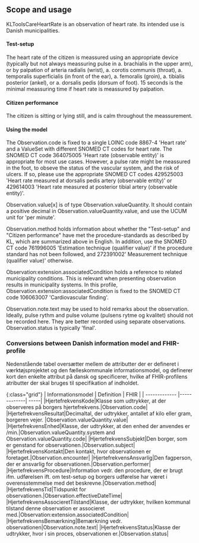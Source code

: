 ## Scope and usage
KLToolsCareHeartRate is an observation of heart rate. Its intended use is Danish municipalities.

#### Test-setup
The heart rate of the citizen is meassured using an appropriate device (typically but not always meassuring pulse in a. brachialis in the upper arm), or by palpation of arteria radialis (wrist), a. corotis communis (throat), a. temporalis superficialis (in front of the ear), a. femoralis (groin), a. tibialis posterior (ankel), or a. dorsalis pedis (dorsum of foot). 15 seconds is the minimal meassuring time if heart rate is meassured by palpation.

#### Citizen performance
The citizen is sitting or lying still, and is calm throughout the meassurement.

#### Using the model
The Observation.code is fixed to a single LOINC code 8867-4 'Heart rate' and a ValueSet with different SNOMED CT codes for heart rate. The SNOMED CT code 364075005 'Heart rate (observable entity)' is appropriate for most use cases. However, a pulse rate might be meassured in the foot, to obseve the status of the vascular system, and the risk of ulcers. If so, please use the appropriate SNOMED CT codes 429525003 'Heart rate measured at dorsalis pedis artery (observable entity)' or 429614003 'Heart rate measured at posterior tibial artery (observable entity)'. 

Observation.value[x] is of type Observation.valueQuantity. It should contain a positive decimal in Observation.valueQuantity.value, and use the UCUM unit for 'per minute'.

Observation.method holds information about whether the "Test-setup" and "Citizen performance" have met the procedure-standards as described by KL, which are summarized above in English. In addition, use the SNOMED CT code 761996005 'Estimation technique (qualifier value)' if the procedure standard has not been followed, and 272391002' Measurement technique (qualifier value)' otherwise.

Observation:extension.associatedCondition holds a reference to related municipality conditions. This is relevant when presenting observation results in municipality systems. In this profile, Observation.extension:associatedCondition is fixed to the SNOMED CT code 106063007 'Cardiovascular finding'.

Observation.note.text may be used to hold remarks about the observation. Ideally, pulse rythm and pulse volume (pulsens rytme og kvalitet) should not be recorded here. They are better recorded using separate observations. Observation.status is typically 'final'.

### Conversions between Danish information model and FHIR-profile
Nedenstående tabel oversætter mellem de attributter der er defineret i værktøjsprojektet og den fælleskommunale informationsmodel, og definerer kort den enkelte attribut på dansk og specificerer, hvilke af FHIR-profilens atributter der skal bruges til specifikation af indholdet.

{:class="grid"}
|   Informationsmodel      | Definition        | FHIR  |
| ------------- |-------------| -----|
|HjertefrekvensKode|Klasse som udtrykker, at der observeres på borgers hjertefrekvens.|Observation.code|
|HjertefrekvensResultat|Decimaltal, der udtrykker, antallet af kilo eller gram, borgeren vejer. |Observation.valueQuantity.value|
|HjertefrekvensEnhed|Klasse, der udtrykker, at den enhed der anvendes er /min.|Observation.valueQuantity.system and Observation.valueQuantity.code|
|HjertefrekvensSubjekt|Den borger, som er genstand for observationen.|Observation.subject|
|HjertefrekvensKontakt|Den kontakt, hvor observationen er foretaget.|Observation.encounter|
|HjertefrekvensAnsvarlig|Den fagperson, der er ansvarlig for observationen.|Observation.performer|
|HjertefrekvensProcedure|Information vedr. den procedure, der er brugt ifm. udførelsen ift. om test-setup og borgers udførelse har været i overensstemmelse med det beskrevne.|Observation.method|
|HjertefrekvensTid|Tidspunkt for observationen.|Observation.effectiveDateTime|
|HjertefrekvensAssocieretTilstand|Klasse, der udtrykker, hvilken kommunal tilstand denne observation er associeret med.|Observation:extension.associatedCondition|
|HjertefrekvensBemærkning|Bemærkning vedr. observationen|Observation.note.text|
|HjertefrekvensStatus|Klasse der udtrykker, hvor i sin proces, observationen er.|Observation.status|